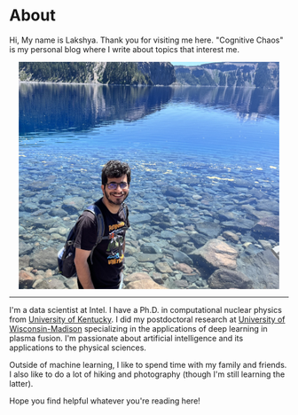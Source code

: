 # About

Hi, My name is Lakshya. Thank you for visiting me here. "Cognitive Chaos" is my personal blog where I write about topics that interest me.

<style>
img {
  display: block;
  margin-left: auto;
  margin-right: auto;
}
</style>

<img src="images/lakshya_malhotra.jpg" alt="image" style="width:470px;height:410px;" class="center">

---
<!-- <center>
  <div style="width: 470px; height: 400px; border-radius: 00px; box-shadow: 0px 0px 0px 0 #000;
              background-position: center center;
              background-size: cover;
              background-image: url('images/lakshya_malhotra.jpg');">
  </div>
</center> -->


I'm a data scientist at Intel. I have a Ph.D. in computational nuclear physics from [University of Kentucky](https://www.uky.edu/). I did my postdoctoral research at [University of Wisconsin-Madison](https://www.wisc.edu/) specializing in the applications of deep learning in plasma fusion. I'm passionate about artificial intelligence and its applications to the physical sciences.

Outside of machine learning, I like to spend time with my family and friends. I also like to do a lot of hiking and photography (though I'm still learning the latter).

Hope you find helpful whatever you're reading here!
